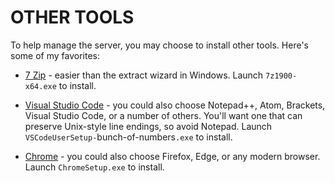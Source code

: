 OTHER TOOLS
===========

To help manage the server, you may choose to install other tools.  Here's some of my favorites:

- [7 Zip](http://www.7-zip.org/) - easier than the extract wizard in Windows. Launch `7z1900-x64.exe` to install.

- [Visual Studio Code](https://code.visualstudio.com/) - you could also choose Notepad++, Atom, Brackets, Visual Studio Code, or a number of others.  You'll want one that can preserve Unix-style line endings, so avoid Notepad. Launch `VSCodeUserSetup-`bunch-of-numbers`.exe` to install.

- [Chrome](https://www.google.com/chrome) - you could also choose Firefox, Edge, or any modern browser. Launch `ChromeSetup.exe` to install.
